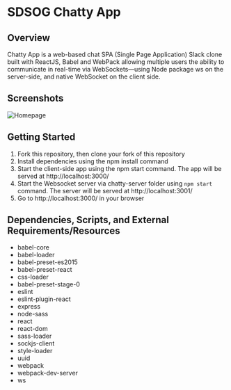 # SDSOG Chatty App

## Overview

Chatty App is a web-based chat SPA (Single Page Application) Slack clone built with ReactJS, Babel and WebPack allowing multiple users the ability to communicate in real-time via WebSockets—using Node package ws on the server-side, and native WebSocket on the client side.

## Screenshots

![Homepage](/screenshot/screenshot.png)

## Getting Started

1. Fork this repository, then clone your fork of this repository
2. Install dependencies using the npm install command
3. Start the client-side app using the npm start command. The app will be served at http://localhost:3000/
4. Start the Websocket server via chatty-server folder using `npm start` command. The server will be served at http://localhost:3001/
5. Go to http://localhost:3000/ in your browser

## Dependencies, Scripts, and External Requirements/Resources

- babel-core
- babel-loader
- babel-preset-es2015
- babel-preset-react
- css-loader
- babel-preset-stage-0
- eslint
- eslint-plugin-react
- express
- node-sass
- react
- react-dom
- sass-loader
- sockjs-client
- style-loader
- uuid
- webpack
- webpack-dev-server
- ws
